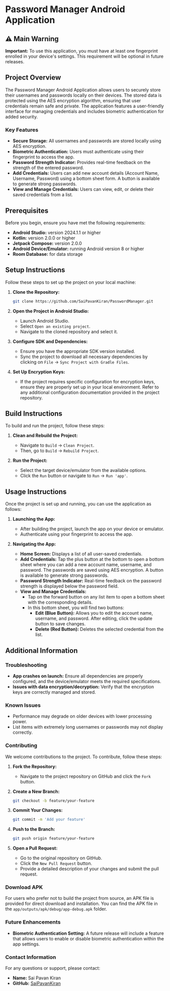 # Password Manager Android Application

## ⚠️ Main Warning
**Important:** To use this application, you must have at least one fingerprint enrolled in your device's settings. This requirement will be optional in future releases.

## Project Overview
The Password Manager Android Application allows users to securely store their usernames and passwords locally on their devices. The stored data is protected using the AES encryption algorithm, ensuring that user credentials remain safe and private. The application features a user-friendly interface for managing credentials and includes biometric authentication for added security.

### Key Features
- **Secure Storage:** All usernames and passwords are stored locally using AES encryption.
- **Biometric Authentication:** Users must authenticate using their fingerprint to access the app.
- **Password Strength Indicator:** Provides real-time feedback on the strength of the entered password.
- **Add Credentials:** Users can add new account details (Account Name, Username, Password) using a bottom sheet form. A button is available to generate strong passwords.
- **View and Manage Credentials:** Users can view, edit, or delete their saved credentials from a list.

## Prerequisites
Before you begin, ensure you have met the following requirements:
- **Android Studio:** version 2024.1.1 or higher
- **Kotlin:** version 2.0.0 or higher
- **Jetpack Compose:** version 2.0.0
- **Android Device/Emulator:** running Android version 8 or higher
- **Room Database:** for data storage

## Setup Instructions
Follow these steps to set up the project on your local machine:

1. **Clone the Repository:**
    ```sh
    git clone https://github.com/SaiPavanKiran/PasswordManager.git
    ```

2. **Open the Project in Android Studio:**
    - Launch Android Studio.
    - Select `Open an existing project`.
    - Navigate to the cloned repository and select it.

3. **Configure SDK and Dependencies:**
    - Ensure you have the appropriate SDK version installed.
    - Sync the project to download all necessary dependencies by clicking on `File` -> `Sync Project with Gradle Files`.

4. **Set Up Encryption Keys:**
    - If the project requires specific configuration for encryption keys, ensure they are properly set up in your local environment. Refer to any additional configuration documentation provided in the project repository.

## Build Instructions
To build and run the project, follow these steps:

1. **Clean and Rebuild the Project:**
    - Navigate to `Build` -> `Clean Project`.
    - Then, go to `Build` -> `Rebuild Project`.

2. **Run the Project:**
    - Select the target device/emulator from the available options.
    - Click the `Run` button or navigate to `Run` -> `Run 'app'`.

## Usage Instructions
Once the project is set up and running, you can use the application as follows:

1. **Launching the App:**
    - After building the project, launch the app on your device or emulator.
    - Authenticate using your fingerprint to access the app.

2. **Navigating the App:**
    - **Home Screen:** Displays a list of all user-saved credentials.
    - **Add Credentials:** Tap the plus button at the bottom to open a bottom sheet where you can add a new account name, username, and password. The passwords are saved using AES encryption. A button is available to generate strong passwords.
    - **Password Strength Indicator:** Real-time feedback on the password strength is displayed below the password field.
    - **View and Manage Credentials:**
        - Tap on the forward button on any list item to open a bottom sheet with the corresponding details.
        - In this bottom sheet, you will find two buttons:
            - **Edit (Blue Button):** Allows you to edit the account name, username, and password. After editing, click the update button to save changes.
            - **Delete (Red Button):** Deletes the selected credential from the list.

## Additional Information

### Troubleshooting
- **App crashes on launch:** Ensure all dependencies are properly configured, and the device/emulator meets the required specifications.
- **Issues with data encryption/decryption:** Verify that the encryption keys are correctly managed and stored.

### Known Issues
- Performance may degrade on older devices with lower processing power.
- List items with extremely long usernames or passwords may not display correctly.

### Contributing
We welcome contributions to the project. To contribute, follow these steps:

1. **Fork the Repository:**
    - Navigate to the project repository on GitHub and click the `Fork` button.

2. **Create a New Branch:**
    ```sh
    git checkout -b feature/your-feature
    ```

3. **Commit Your Changes:**
    ```sh
    git commit -m 'Add your feature'
    ```

4. **Push to the Branch:**
    ```sh
    git push origin feature/your-feature
    ```

5. **Open a Pull Request:**
    - Go to the original repository on GitHub.
    - Click the `New Pull Request` button.
    - Provide a detailed description of your changes and submit the pull request.

### Download APK
For users who prefer not to build the project from source, an APK file is provided for direct download and installation. You can find the APK file in the `app/outputs/apk/debug/app-debug.apk` folder.

### Future Enhancements
- **Biometric Authentication Setting:** A future release will include a feature that allows users to enable or disable biometric authentication within the app settings.

### Contact Information
For any questions or support, please contact:
- **Name:** Sai Pavan Kiran
- **GitHub:** [SaiPavanKiran](https://github.com/SaiPavanKiran)
